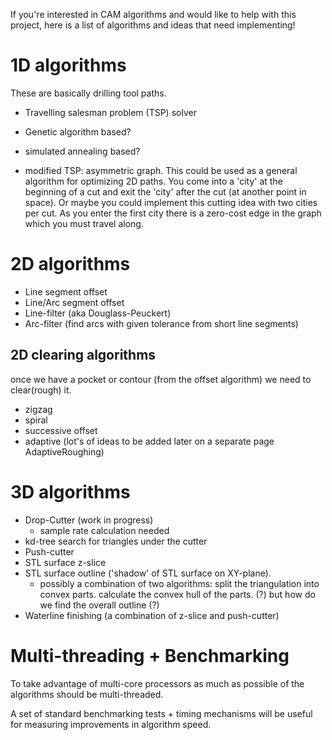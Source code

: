 If you're interested in CAM algorithms and would like to help with this project, here is a list of algorithms and ideas that need implementing!

# 1D algorithms #
These are basically drilling tool paths.
  * Travelling salesman problem (TSP) solver

  * Genetic algorithm based?
  * simulated annealing based?
  * modified TSP: asymmetric graph. This could be used as a general algorithm for optimizing 2D paths. You come into a 'city' at the beginning of a cut and exit the 'city' after the cut (at another point in space). Or maybe you could implement this cutting idea with two cities per cut. As you enter the first city there is a zero-cost edge in the graph which you must travel along.

# 2D algorithms #
  * Line segment offset
  * Line/Arc segment offset
  * Line-filter (aka Douglass-Peuckert)
  * Arc-filter (find arcs with given tolerance from short line segments)

## 2D clearing algorithms ##
once we have a pocket or contour (from the offset algorithm) we need to clear(rough) it.
  * zigzag
  * spiral
  * successive offset
  * adaptive (lot's of ideas to be added later on a separate page AdaptiveRoughing)

# 3D algorithms #
  * Drop-Cutter (work in progress)
    * sample rate calculation needed
  * kd-tree search for triangles under the cutter
  * Push-cutter
  * STL surface z-slice
  * STL surface outline ('shadow' of STL surface on XY-plane).
    * possibly a combination of two algorithms: split the triangulation into convex parts. calculate the convex hull of the parts. (?) but how do we find the overall outline (?)
  * Waterline finishing (a combination of z-slice and push-cutter)

# Multi-threading + Benchmarking #
To take advantage of multi-core processors as much as possible of the algorithms should be multi-threaded.

A set of standard benchmarking tests + timing mechanisms will be useful for measuring improvements in algorithm speed.